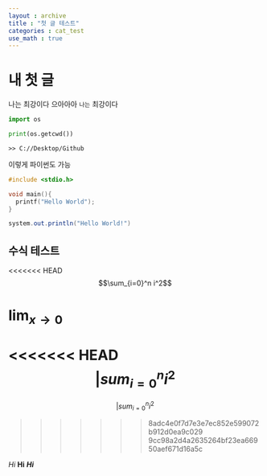 ```yaml
---
layout : archive
title : "첫 글 테스트"
categories : cat_test
use_math : true
---
```


<!-- Ctrl + Shift + M => Preview -->
<!-- Ctrl + Shift + 9 => git -->

# 내 첫 글
나는 최강이다 으아아아
`나는` 최강이다

```python
import os

print(os.getcwd())
```
```
>> C://Desktop/Github
```

이렇게 파이썬도 가능

```cpp
#include <stdio.h>

void main(){
  printf("Hello World");
}
```

```java
system.out.println("Hello World!")
```

## 수식 테스트

<<<<<<< HEAD
$$\sum_{i=0}^n i^2$$

$\lim_{x\to 0}$
=======
<<<<<<< HEAD
$$|sum_{i=0}^n i^2$$
=======
$$
|sum_{i=0}^n i^2
$$
>>>>>>> 8adc4e0f7d7e3e7ec852e599072b912d0ea9c029
>>>>>>> 9cc98a2d4a2635264bf23ea66950aef671d16a5c

*Hi*
**Hi**
***Hi***
